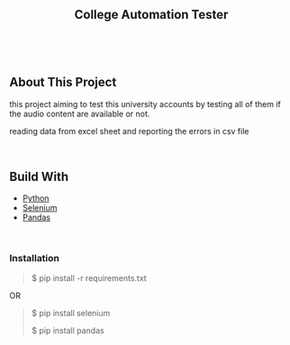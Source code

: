 <h2 align="center">College Automation Tester</h2>

<br>
  
</p>
<br>
  <h2>About This Project</h2>
<p>this project aiming to test this university accounts by testing all of them 
  if the audio content are available or not.</p>
<p>
  reading data from excel sheet and reporting the errors in csv file
</p>
<br>
<h2>Build With</h2>
<ul>
  <li><a href="python.org">Python</a></li>
  <li><a href="https://www.selenium.dev/">Selenium</a></li>
  <li><a href="https://pandas.pydata.org/">Pandas</a></li>
</ul>
<br>
<h3>Installation </h3>

>$ pip install -r requirements.txt

OR

>$ pip install selenium
>
>$ pip install pandas

